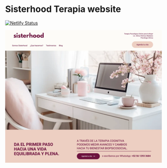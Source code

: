 # Sisterhood Terapia website

[![Netlify Status](https://api.netlify.com/api/v1/badges/d539f0cc-4001-4622-9a79-66e3cbdc5960/deploy-status)](https://app.netlify.com/projects/sisterhood-landing/deploys)

![Sisterhood Terapia](screenshot-sisterhood.webp)

